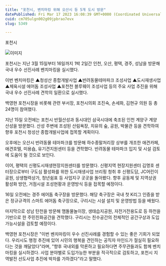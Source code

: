 ```yaml
---
title: "포천시, 벤치마킹 위해 오산시 등 5개 도시 방문"
datePublished: Fri Mar 17 2023 16:08:39 GMT+0000 (Coordinated Universal Time)
cuid: cm705ulgn002g09jpbrao7evx
slug: 5349

---
```



포천시

![이미지](https://cdn.hashnode.com/res/hashnode/image/upload/v1739258910530/c74225b6-47d8-44fa-8d5c-dc67493ee6c9.jpeg)

포천시는 지난 3월 15일부터 16일까지 1박 2일간 인천, 오산, 평택, 경주, 성남을 방문해 국내 우수 선진사례 벤치마킹을 실시했다.

이번 벤치마킹은 ▲청성산 종합개발사업 ▲반려동물테마파크 조성사업 ▲도시재생사업 ▲체육시설 에어돔 조성사업 ▲포천천 블루웨이 조성사업 등의 주요 사업 추진을 위해 국내 우수 선진사례 견학의 일환으로 실시했다.

백영현 포천시장을 비롯해 관련 부서장, 포천시의회 조진숙, 손세화, 김현규 의원 등 총 24명이 참여했다.

지난 15일 오전에는 포천시 반월산성과 동시대인 삼국시대에 축조된 인천 계양구 계양산성을 방문했다. 산성 주변에 조성된 산림욕장, 치유의 숲, 공원, 박물관 등을 견학하여 향후 포천시 청성산 종합개발사업에 접목할 계획이다.

오후에는 오산시 반려동물 테마파크를 방문해 하수종말처리장 상부를 개조한 애견카페, 애견호텔, 미용숍, 유기견지원센터 등을 견학했다. 반려동물 테마파크 입지 및 시설 검토에 도움이 될 것으로 보인다.

이어, 평택의 신평도시재생현장지원센터를 방문했다. 신평지역 현장지원센터 김명호 센터장으로부터 구도심 활성화를 위한 도시재생사업 브리핑 청취 후 신평도담, JC어린이공원, 상생협력상가, 청년쉼표 등 사업지구 곳곳을 돌아봤다. 향후 공동체 및 지역상권 활성화 방안, 거점시설 조성현황과 운영방식 등을 접목할 예정이다.

16일 오전에는 경주 에어돔 축구장을 방문했다. 해당 축구장은 국내 첫 K리그 인증을 받은 정규규격의 스마트 에어돔 축구장으로, 구리시는 시설 설치 및 운영방법 등을 배웠다.

마지막으로 성남 탄천을 방문해 맴돌물놀이장, 생태습지공원, 자전거전용도로 등 하천을 기반으로 한 주민친화공간을 견학했다. 구리시는 친수공간의 전체적인 공간구상과 도입 가능시설을 검토할 예정이다.

백영현 포천시장은 "이번 벤치마킹이 우수 선진사례를 경험할 수 있는 좋은 기회가 되었다. 우리시도 행정 추진에 있어 시민의 행복을 견인하는 공직자 마인드가 절실히 필요하다는 것을 깨달았다"라며, "향후 국내외를 막론하고 필요하다면 주무관들과도 함께 벤치마킹을 실시하겠다. 사업 분야별로 도입가능한 부분을 적극적으로 검토하고, 포천시 지역발전 선도사업 추진에 박차를 가하겠다"라고 말했다.